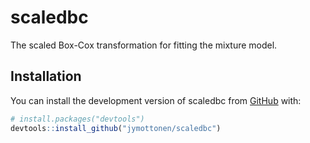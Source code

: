 
# scaledbc

<!-- badges: start -->
<!-- badges: end -->

The scaled Box-Cox transformation for fitting the mixture model.

## Installation

You can install the development version of scaledbc from [GitHub](https://github.com/) with:

``` r
# install.packages("devtools")
devtools::install_github("jymottonen/scaledbc")
```
